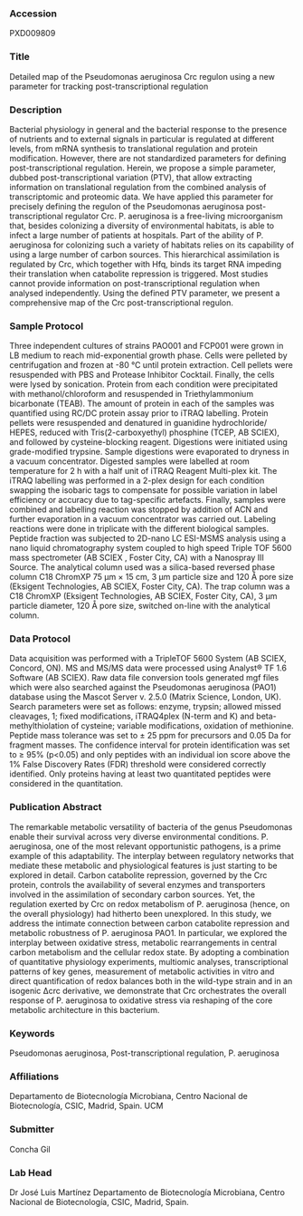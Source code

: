 ### Accession
PXD009809

### Title
Detailed map of the Pseudomonas aeruginosa Crc regulon using a new parameter for tracking post-transcriptional regulation

### Description
Bacterial physiology in general and the bacterial response to the presence of nutrients and to external signals in particular is regulated at different levels, from mRNA synthesis to translational regulation and protein modification. However, there are not standardized parameters for defining post-transcriptional regulation. Herein, we propose a simple parameter, dubbed post-transcriptional variation (PTV), that allow extracting information on translational regulation from the combined analysis of transcriptomic and proteomic data.   We have applied this parameter for precisely defining the regulon of the Pseudomonas aeruginosa post-transcriptional regulator Crc. P. aeruginosa is a free-living microorganism that, besides colonizing a diversity of environmental habitats, is able to infect a large number of patients at hospitals. Part of the ability of P. aeruginosa for colonizing such a variety of habitats relies on its capability of using a large number of carbon sources. This hierarchical assimilation is regulated by Crc, which together with Hfq, binds its target RNA impeding their translation when catabolite repression is triggered.  Most studies cannot provide information on post-transcriptional regulation when analysed independently. Using the defined PTV parameter, we present a comprehensive map of the Crc post-transcriptional regulon.

### Sample Protocol
Three independent cultures of strains PAO001 and FCP001 were grown in LB medium to reach mid-exponential growth phase. Cells were pelleted by centrifugation and frozen at -80 °C until protein extraction. Cell pellets were resuspended with PBS and Protease Inhibitor Cocktail. Finally, the cells were lysed by sonication.  Protein from each condition were precipitated with methanol/chloroform and resuspended in Triethylammonium bicarbonate (TEAB). The amount of protein in each of the samples was quantified using RC/DC protein assay prior to iTRAQ labelling.  Protein pellets were resuspended and denatured in guanidine hydrochloride/ HEPES, reduced with Tris(2-carboxyethyl) phosphine (TCEP, AB SCIEX), and followed by  cysteine-blocking reagent. Digestions were initiated using grade-modified trypsine. Sample digestions were evaporated to dryness in a vacuum concentrator. Digested samples were labelled at room temperature for 2 h with a half unit of iTRAQ Reagent Multi-plex kit. The iTRAQ labelling was performed in a 2-plex design for each condition swapping the isobaric tags to compensate for possible variation in label efficiency or accuracy due to tag-specific artefacts. Finally, samples were combined and labelling reaction was stopped by addition of ACN and further evaporation in a vacuum concentrator was carried out. Labeling reactions were done in triplicate with the different biological samples. Peptide fraction was subjected to 2D-nano LC ESI-MSMS analysis using a nano liquid chromatography system coupled to high speed Triple TOF 5600 mass spectrometer (AB SCIEX , Foster City, CA) with a Nanospray III Source. The analytical column used was a silica-based reversed phase column C18 ChromXP 75 µm × 15 cm, 3 µm particle size and 120 Å pore size (Eksigent Technologies, AB SCIEX, Foster City, CA). The trap column was a C18 ChromXP (Eksigent Technologies, AB SCIEX, Foster City, CA), 3 µm particle diameter, 120 Å pore size, switched on-line with the analytical column.

### Data Protocol
Data acquisition was performed with a TripleTOF 5600 System (AB SCIEX, Concord, ON).  MS and MS/MS data were processed using Analyst® TF 1.6 Software (AB SCIEX). Raw data file conversion tools generated mgf files which were also searched against the Pseudomonas aeruginosa (PAO1) database using the Mascot Server v. 2.5.0 (Matrix Science, London, UK). Search parameters were set as follows: enzyme, trypsin; allowed missed cleavages, 1; fixed modifications, iTRAQ4plex (N-term and K) and beta-methylthiolation of cysteine; variable modifications, oxidation of methionine.  Peptide mass tolerance was set to ± 25 ppm for precursors and 0.05 Da for fragment masses. The confidence interval for protein identification was set to ≥ 95% (p<0.05) and only peptides with an individual ion score above the 1% False Discovery Rates (FDR) threshold were considered correctly identified. Only proteins having at least two quantitated peptides were considered in the quantitation.

### Publication Abstract
The remarkable metabolic versatility of bacteria of the genus Pseudomonas enable their survival across very diverse environmental conditions. P. aeruginosa, one of the most relevant opportunistic pathogens, is a prime example of this adaptability. The interplay between regulatory networks that mediate these metabolic and physiological features is just starting to be explored in detail. Carbon catabolite repression, governed by the Crc protein, controls the availability of several enzymes and transporters involved in the assimilation of secondary carbon sources. Yet, the regulation exerted by Crc on redox metabolism of P. aeruginosa (hence, on the overall physiology) had hitherto been unexplored. In this study, we address the intimate connection between carbon catabolite repression and metabolic robustness of P. aeruginosa PAO1. In particular, we explored the interplay between oxidative stress, metabolic rearrangements in central carbon metabolism and the cellular redox state. By adopting a combination of quantitative physiology experiments, multiomic analyses, transcriptional patterns of key genes, measurement of metabolic activities in vitro and direct quantification of redox balances both in the wild-type strain and in an isogenic &#x394;crc derivative, we demonstrate that Crc orchestrates the overall response of P. aeruginosa to oxidative stress via reshaping of the core metabolic architecture in this bacterium.

### Keywords
Pseudomonas aeruginosa, Post-transcriptional regulation, P. aeruginosa

### Affiliations
Departamento de Biotecnología Microbiana, Centro Nacional de Biotecnología, CSIC, Madrid, Spain.
UCM

### Submitter
Concha Gil

### Lab Head
Dr José Luis Martínez
Departamento de Biotecnología Microbiana, Centro Nacional de Biotecnología, CSIC, Madrid, Spain.


